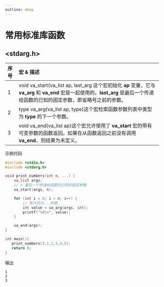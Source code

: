 ```yaml
---
outline: deep
---
```


# 常用标准库函数

## <stdarg.h>

| 序号 | 宏 & 描述                                                                                                                                                                          |
| :--- | :--------------------------------------------------------------------------------------------------------------------------------------------------------------------------------- |
| 1    | void va_start(va_list ap, last_arg 这个宏初始化 **ap** 变量，它与 **va_arg** 和 **va_end** 宏是一起使用的。**last_arg** 是最后一个传递给函数的已知的固定参数，即省略号之前的参数。 |
| 2    | type va_arg(va_list ap, type)这个宏检索函数参数列表中类型为 **type** 的下一个参数。                                                                                                |
| 3    | void va_end(va_list ap)这个宏允许使用了 **va_start** 宏的带有可变参数的函数返回。如果在从函数返回之前没有调用 **va_end**，则结果为未定义。                                         |

示例代码

```c
#include <stdio.h>
#include <stdarg.h>

void print_numbers(int n, ...) {
    va_list args;
    // n 最后一个传递给函数的已知的固定参数
    va_start(args, n);

    for (int i = 0; i < n; i++) {
        // 依次访问...参数
        int value = va_arg(args, int);
        printf("%d\n", value);
    }

    va_end(args);
}

int main(){
   print_numbers(3,1,2,3,4,5);
   return 0;
}
```

输出

```
1
2
3
```
